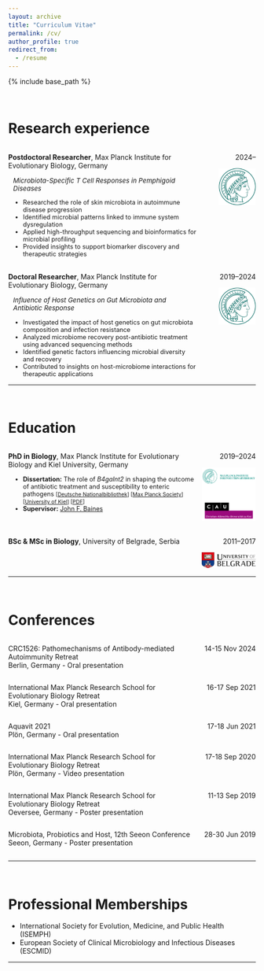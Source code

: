 ```yaml
---
layout: archive
title: "Curriculum Vitae"
permalink: /cv/
author_profile: true
redirect_from:
  - /resume
---
```


{% include base_path %}

<br/>


Research experience
======

<div style="display: flex; gap: 10px;">
  <!-- Left column -->
  <div style="flex: 7; text-align: left;">
    <p>
      <b>Postdoctoral Researcher</b>, Max Planck Institute for Evolutionary Biology, Germany
    </p>
    <p style="margin-top: 2px; font-size: 0.95em; padding-left: 10px;"><i>Microbiota-Specific T Cell Responses in Pemphigoid Diseases</i></p>
    <ul style="margin: 0; padding-left: 30px; font-size: 0.9em;">
      <li>Researched the role of skin microbiota in autoimmune disease progression</li>
      <li>Identified microbial patterns linked to immune system dysregulation</li>
      <li>Applied high-throughput sequencing and bioinformatics for microbial profiling</li>
      <li>Provided insights to support biomarker discovery and therapeutic strategies</li>
    </ul>
  </div>
  
  <!-- Right column -->
  <div style="flex: 2; text-align: right;">
    <p>2024–</p>
    <img src="../images/mpi-logo_2.png" style="width: 75px; height: auto;">
  </div>
</div>

<hr style="height: 0; margin: 8px 0; border: none;">

<div style="display: flex; gap: 10px;">
  <!-- Left column -->
  <div style="flex: 7; text-align: left;">
    <p>
      <b>Doctoral Researcher</b>, Max Planck Institute for Evolutionary Biology, Germany
    </p>
    <p style="margin-top: 2px; font-size: 0.95em; padding-left: 10px;"><i>Influence of Host Genetics on Gut Microbiota and Antibiotic Response</i></p>
    <ul style="margin: 0; padding-left: 30px; font-size: 0.9em;">
      <li>Investigated the impact of host genetics on gut microbiota composition and infection resistance</li>
      <li>Analyzed microbiome recovery post-antibiotic treatment using advanced sequencing methods</li>
      <li>Identified genetic factors influencing microbial diversity and recovery</li>
      <li>Contributed to insights on host-microbiome interactions for therapeutic applications</li>
    </ul>
  </div>
  
  <!-- Right column -->
  <div style="flex: 2; text-align: right;">
    <p>2019–2024</p>
    <img src="../images/mpi-logo_2.png" style="width: 75px; height: auto;">
  </div>
</div>

<hr>

<br/>


Education
======

<div style="display: flex; gap: 10px;">
  <!-- Left column -->
  <div style="flex: 7; text-align: left;">
    <p>
      <b>PhD in Biology</b>, Max Planck Institute for Evolutionary Biology and Kiel University, Germany
    </p>
    <ul style="margin: 0; padding-left: 30px; font-size: 0.9em;">
      <li>
        <b>Dissertation:</b> The role of <em>B4galnt2</em> in shaping the outcome of antibiotic treatment and susceptibility to enteric pathogens
        <span style="font-size: 0.85em;">
          [<a href="https://d-nb.info/1342899571" target="_blank">Deutsche Nationalbibliothek</a>]
          [<a href="https://hdl.handle.net/21.11116/0000-000F-F017-8" target="_blank">Max Planck Society</a>]
          [<a href="https://macau.uni-kiel.de/receive/macau_mods_00005252" target="_blank">University of Kiel</a>]
          [<a href="../files/Cepic_Aleksa_Dissertation.pdf" target="_blank">PDF</a>]
        </span>
      </li>
      <li><b>Supervisor:</b> <a href="https://www.evolbio.mpg.de/person/11969/16329" target="_blank">John F. Baines</a></li>
    </ul>
  </div>
  
  <!-- Right column -->
  <div style="flex: 2; text-align: right;">
    <p>2019–2024</p>
    <img src="../images/maxplanck-cau.png" style="width: 130px; height: auto;">
  </div>
</div>

<hr style="height: 0; margin: 8px 0; border: none;">

<div style="display: flex; gap: 10px;">
  <!-- Left column -->
  <div style="flex: 7; text-align: left;">
    <p>
      <b>BSc & MSc in Biology</b>, University of Belgrade, Serbia
    </p>
  </div>
  
  <!-- Right column -->
  <div style="flex: 2; text-align: right;">
    <p>2011–2017</p>
    <img src="../images/belgrade_uni.png" style="width: 125px; height: auto;">
  </div>
</div>

<hr>

<br/>

Conferences
======

<div style="display: flex; gap: 10px;">
  <div style="flex: 7; text-align: left;">
    <!-- First column with two paragraphs -->
    <p>CRC1526: Pathomechanisms of Antibody-mediated Autoimmunity Retreat<br> Berlin, Germany - Oral presentation</p>
  </div>
  <div style="flex: 2; text-align: right;">
    <!-- Second column with one paragraph -->
    <p>14-15 Nov 2024</p>
  </div>
</div>

<div style="display: flex; gap: 10px;">
  <div style="flex: 7; text-align: left;">
    <!-- First column with two paragraphs -->
    <p>International Max Planck Research School for Evolutionary Biology Retreat<br> Kiel, Germany - Oral presentation</p>
  </div>
  <div style="flex: 2; text-align: right;">
    <!-- Second column with one paragraph -->
    <p>16-17 Sep 2021</p>
  </div>
</div>

<div style="display: flex; gap: 10px;">
  <div style="flex: 7; text-align: left;">
    <!-- First column with two paragraphs -->
    <p>Aquavit 2021<br> Plön, Germany - Oral presentation</p>
  </div>
  <div style="flex: 2; text-align: right;">
    <!-- Second column with one paragraph -->
    <p>17-18 Jun 2021</p>
  </div>
</div>

<div style="display: flex; gap: 10px;">
  <div style="flex: 7; text-align: left;">
    <!-- First column with two paragraphs -->
    <p>International Max Planck Research School for Evolutionary Biology Retreat<br> Plön, Germany - Video presentation</p>
  </div>
  <div style="flex: 2; text-align: right;">
    <!-- Second column with one paragraph -->
    <p>17-18 Sep 2020</p>
  </div>
</div>

<div style="display: flex; gap: 10px;">
  <div style="flex: 7; text-align: left;">
    <!-- First column with two paragraphs -->
    <p>International Max Planck Research School for Evolutionary Biology Retreat<br> Oeversee, Germany - Poster presentation</p>
  </div>
  <div style="flex: 2; text-align: right;">
    <!-- Second column with one paragraph -->
    <p>11-13 Sep 2019</p>
  </div>
</div>

<div style="display: flex; gap: 10px;">
  <div style="flex: 7; text-align: left;">
    <!-- First column with two paragraphs -->
    <p>Microbiota, Probiotics and Host, 12th Seeon Conference<br> Seeon, Germany - Poster presentation</p>
  </div>
  <div style="flex: 2; text-align: right;">
    <!-- Second column with one paragraph -->
    <p>28-30 Jun 2019</p>
  </div>
</div>

<hr>

<br/>

Professional Memberships
======

- International Society for Evolution, Medicine, and Public Health (ISEMPH)
- European Society of Clinical Microbiology and Infectious Diseases (ESCMID)

<hr>

<br/>


